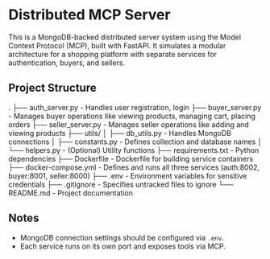 # Distributed MCP Server

This is a MongoDB-backed distributed server system using the Model Context Protocol (MCP), built with FastAPI. It simulates a modular architecture for a shopping platform with separate services for authentication, buyers, and sellers.

## Project Structure

.
├── auth_server.py          - Handles user registration, login
├── buyer_server.py         - Manages buyer operations like viewing products, managing cart, placing orders
├── seller_server.py        - Manages seller operations like adding and viewing products
├── utils/
│   ├── db_utils.py         - Handles MongoDB connections
│   ├── constants.py        - Defines collection and database names
│   └── helpers.py          - (Optional) Utility functions
├── requirements.txt        - Python dependencies
├── Dockerfile              - Dockerfile for building service containers
├── docker-compose.yml      - Defines and runs all three services (auth:8002, buyer:8001, seller:8000)
├── .env                    - Environment variables for sensitive credentials
├── .gitignore              - Specifies untracked files to ignore
└── README.md               - Project documentation


## Notes

- MongoDB connection settings should be configured via `.env`.
- Each service runs on its own port and exposes tools via MCP.